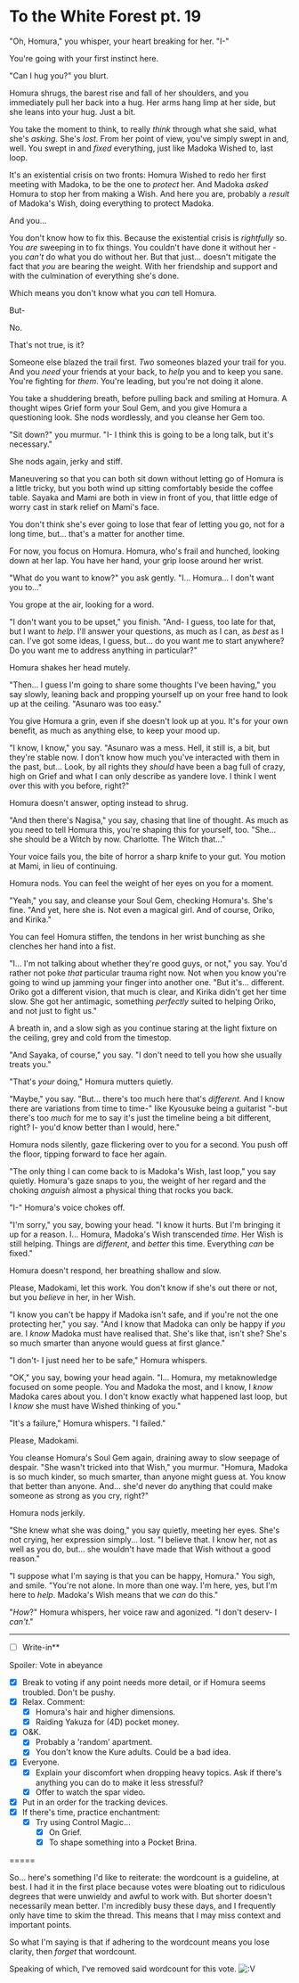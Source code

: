 # To the White Forest pt. 19

"Oh, Homura," you whisper, your heart breaking for her. "I-"

You're going with your first instinct here.

"Can I hug you?" you blurt.

Homura shrugs, the barest rise and fall of her shoulders, and you immediately pull her back into a hug. Her arms hang limp at her side, but she leans into your hug. Just a bit.

You take the moment to think, to really *think* through what she said, what she's *asking*. She's *lost*. From her point of view, you've simply swept in and, well. You swept in and *fixed* everything, just like Madoka Wished to, last loop.

It's an existential crisis on two fronts: Homura Wished to redo her first meeting with Madoka, to be the one to *protect* her. And Madoka *asked* Homura to stop her from making a Wish. And here you are, probably a *result* of Madoka's Wish, doing everything to protect Madoka.

And you...

You don't know how to fix this. Because the existential crisis is *rightfully* so. You *are* sweeping in to fix things. You couldn't have done it without her - you *can't* do what you do without her. But that just... doesn't mitigate the fact that *you* are bearing the weight. With her friendship and support and with the culmination of everything she's done.

Which means you don't know what you *can* tell Homura.

But-

No.

That's not true, is it?

Someone else blazed the trail first. *Two* someones blazed your trail for you. And you *need* your friends at your back, to *help* you and to keep you sane. You're fighting for *them*. You're leading, but you're not doing it alone.

You take a shuddering breath, before pulling back and smiling at Homura. A thought wipes Grief form your Soul Gem, and you give Homura a questioning look. She nods wordlessly, and you cleanse her Gem too.

"Sit down?" you murmur. "I- I think this is going to be a long talk, but it's necessary."

She nods again, jerky and stiff.

Maneuvering so that you can both sit down without letting go of Homura is a little tricky, but you both wind up sitting comfortably beside the coffee table. Sayaka and Mami are both in view in front of you, that little edge of worry cast in stark relief on Mami's face.

You don't think she's ever going to lose that fear of letting you go, not for a long time, but... that's a matter for another time.

For now, you focus on Homura. Homura, who's frail and hunched, looking down at her lap. You have her hand, your grip loose around her wrist.

"What do you want to know?" you ask gently. "I... Homura... I don't want you to..."

You grope at the air, looking for a word.

"I don't want you to be upset," you finish. "And- I guess, too late for that, but I want to *help*. I'll answer your questions, as much as I can, as *best* as I can. I've got some ideas, I guess, but... do you want me to start anywhere? Do you want me to address anything in particular?"

Homura shakes her head mutely.

"Then... I guess I'm going to share some thoughts I've been having," you say slowly, leaning back and propping yourself up on your free hand to look up at the ceiling. "Asunaro was too easy."

You give Homura a grin, even if she doesn't look up at you. It's for your own benefit, as much as anything else, to keep your mood up.

"I know, I know," you say. "Asunaro was a mess. Hell, it still is, a bit, but they're stable now. I don't know how much you've interacted with them in the past, but... Look, by all rights they *should* have been a bag full of crazy, high on Grief and what I can only describe as yandere love. I think I went over this with you before, right?"

Homura doesn't answer, opting instead to shrug.

"And then there's Nagisa," you say, chasing that line of thought. As much as you need to tell Homura this, you're shaping this for yourself, too. "She... she should be a Witch by now. Charlotte. The Witch that..."

Your voice fails you, the bite of horror a sharp knife to your gut. You motion at Mami, in lieu of continuing.

Homura nods. You can feel the weight of her eyes on you for a moment.

"Yeah," you say, and cleanse your Soul Gem, checking Homura's. She's fine. "And yet, here she is. Not even a magical girl. And of course, Oriko, and Kirika."

You can feel Homura stiffen, the tendons in her wrist bunching as she clenches her hand into a fist.

"I... I'm not talking about whether they're good guys, or not," you say. You'd rather not poke *that* particular trauma right now. Not when you know you're going to wind up jamming your finger into another one. "But it's... different. Oriko got a different vision, that much is clear, and Kirika didn't get her time slow. She got her antimagic, something *perfectly* suited to helping Oriko, and not just to fight us."

A breath in, and a slow sigh as you continue staring at the light fixture on the ceiling, grey and cold from the timestop.

"And Sayaka, of course," you say. "I don't need to tell you how she usually treats you."

"That's *your* doing," Homura mutters quietly.

"Maybe," you say. "But... there's too much here that's *different*. And I know there are variations from time to time-" like Kyousuke being a guitarist "-but there's too *much* for me to say it's just the timeline being a bit different, right? I- you'd know better than I would, here."

Homura nods silently, gaze flickering over to you for a second. You push off the floor, tipping forward to face her again.

"The only thing I can come back to is Madoka's Wish, last loop," you say quietly. Homura's gaze snaps to you, the weight of her regard and the choking *anguish* almost a physical thing that rocks you back.

"I-" Homura's voice chokes off.

"I'm sorry," you say, bowing your head. "I know it hurts. But I'm bringing it up for a reason. I... Homura, Madoka's Wish transcended *time*. Her Wish is still helping. Things are *different*, and *better* this time. Everything *can* be fixed."

Homura doesn't respond, her breathing shallow and slow.

Please, Madokami, let this work. You don't know if she's out there or not, but you *believe* in her, in her Wish.

"I know you can't be happy if Madoka isn't safe, and if you're not the one protecting her," you say. "And I know that Madoka can only be happy if *you* are. I *know* Madoka must have realised that. She's like that, isn't she? She's so much smarter than anyone would guess at first glance."

"I don't- I just need her to be safe," Homura whispers.

"OK," you say, bowing your head again. "I... Homura, my metaknowledge focused on some people. You and Madoka the most, and I know, I *know* Madoka cares about you. I don't know exactly what happened last loop, but I *know* she must have Wished thinking of you."

"It's a failure," Homura whispers. "I failed."

Please, Madokami.

You cleanse Homura's Soul Gem again, draining away to slow seepage of despair. "She wasn't tricked into that Wish," you murmur. "Homura, Madoka is so much kinder, so much smarter, than anyone might guess at. You know that better than anyone. And... she'd never do anything that could make someone as strong as you cry, right?"

Homura nods jerkily.

"She knew what she was doing," you say quietly, meeting her eyes. She's not crying, her expression simply... lost. "I believe that. I know her, not as well as you do, but... she wouldn't have made that Wish without a good reason."

"I suppose what I'm saying is that you can be happy, Homura." You sigh, and smile. "You're not alone. In more than one way. I'm here, yes, but I'm here to *help*. Madoka's Wish means that we *can* do this."

"*How*?" Homura whispers, her voice raw and agonized. "I don't deserv- I *can't*."

---

- [ ] Write-in**

Spoiler: Vote in abeyance

  - [x] Break to voting if any point needs more detail, or if Homura seems troubled. Don't be pushy.
  - [x] Relax. Comment:
    - [x] Homura's hair and higher dimensions.
    - [x] Raiding Yakuza for (4D) pocket money.
- [x] O\&K.
  - [x] Probably a 'random' apartment.
  - [x] You don't know the Kure adults. Could be a bad idea.
- [x] Everyone.
  - [x] Explain your discomfort when dropping heavy topics. Ask if there's anything you can do to make it less stressful?
  - [x] Offer to watch the spar video.
- [x] Put in an order for the tracking devices.
- [x] If there's time, practice enchantment:
  - [x] Try using Control Magic...
    - [x] On Grief.
    - [x] To shape something into a Pocket Brina.

\=====​

So... here's something I'd like to reiterate: the wordcount is a guideline, at best. I had it in the first place because votes were bloating out to ridiculous degrees that were unwieldy and awful to work with. But shorter doesn't necessarily mean better. I'm incredibly busy these days, and I frequently only have time to skim the thread. This means that I may miss context and important points.

So what I'm saying is that if adhering to the wordcount means you lose clarity, then *forget* that wordcount.

Speaking of which, I've removed said wordcount for this vote. ![:V](/styles/sv_smiles/xenforo/emot-v.gif ":V    :V")
